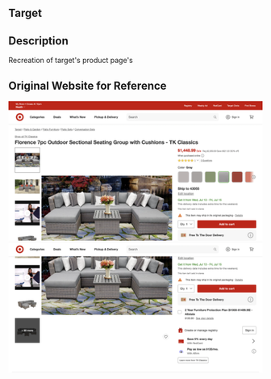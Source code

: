 ## Target

## Description

Recreation of target's product page's

## Original Website for Reference

 <img src='target-reference-photo-1.png' alt='reference 1'>
  <img src='target-reference-photo-2.png' alt='reference 2'>
